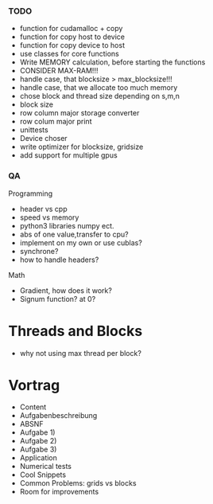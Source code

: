### TODO
- function for cudamalloc + copy
- function for copy host to device
- function for copy device to host
- use classes for core functions
- Write MEMORY calculation, before starting the functions
- CONSIDER MAX-RAM!!!
- handle case, that blocksize > max_blocksize!!!
- handle case, that we allocate too much memory
- chose block and thread size depending on s,m,n
- block size
- row column major storage converter
- row colum major print
- unittests
- Device choser
- write optimizer for blocksize, gridsize
- add support for multiple gpus

### QA
Programming
- header vs cpp
- speed vs memory
- python3 libraries numpy ect.
- abs of one value,transfer to cpu?
- implement on my own or use cublas?
- synchrone?
- how to handle headers?

Math
- Gradient, how does it work?
- Signum function? at 0?


# Threads and Blocks
- why not using max thread per block?

# Vortrag
- Content
- Aufgabenbeschreibung
- ABSNF
- Aufgabe 1)
- Aufgabe 2)
- Aufgabe 3)
- Application
- Numerical tests
- Cool Snippets
- Common Problems: grids vs blocks
- Room for improvements